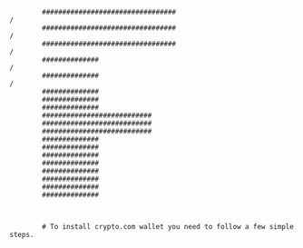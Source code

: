             #################################                                              /
            #################################                                             /
            #################################                                            /
            ##############                                                              /
            ##############                                                             /
            ##############
            ##############
            ##############
            ###########################
            ###########################
            ###########################
            ##############
            ##############
            ##############
            ##############
            ##############
            ##############
            ##############
            ##############         
            
            
            
            # To install crypto.com wallet you need to follow a few simple steps.
